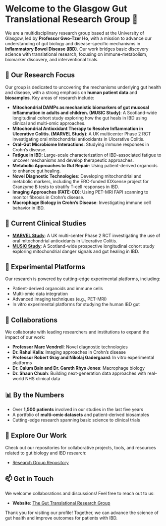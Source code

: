 # Welcome to the Glasgow Gut Translational Research Group 👋

We are a multidisciplinary research group based at the University of Glasgow, led by **Professor Gwo-Tzer Ho**, with a mission to advance our understanding of gut biology and disease-specific mechanisms in **Inflammatory Bowel Disease (IBD)**. Our work bridges basic discovery science with translational research, focusing on immune-metabolism, biomarker discovery, and interventional trials.

## 🌟 Our Research Focus

Our group is dedicated to uncovering the mechanisms underlying gut health and disease, with a strong emphasis on **human patient data** and **biosamples**. Key areas of research include:

- **Mitochondrial DAMPs as mechanistic biomarkers of gut mucosal inflammation in adults and children. (MUSIC Study)**: A Scotland-wide longitudinal cohort study exploring how the gut heals in IBD using clinical and multi-omic approaches.
- **Mitochondrial Antioxidant Therapy to Resolve Inflammation in Ulcerative Colitis. (MARVEL Study)**: A UK multicenter Phase 2 RCT investigating oral mitochondrial antioxidants in Ulcerative Colitis.
- **Oral-Gut Microbiome Interactions**: Studying immune responses in Crohn’s disease.
- **Fatigue in IBD**: Large-scale characterization of IBD-associated fatigue to uncover mechanisms and develop therapeutic approaches.
- **Metabolic Approaches to Gut Repair**: Using patient-derived organoids to enhance gut healing.
- **Novel Diagnostic Technologies**: Developing mitochondrial and metabolic markers, including the ERC-funded IDXsense project for Granzyme B tests to stratify T-cell responses in IBD.
- **Imaging Approaches (FATE-CD)**: Using PET-MRI FAPI scanning to monitor fibrosis in Crohn’s disease.
- **Macrophage Biology in Crohn’s Disease**: Investigating immune cell behavior in IBD.

## 🧪 Current Clinical Studies

- **[MARVEL Study](https://www.marvelstudy.uk)**: A UK multi-center Phase 2 RCT investigating the use of oral mitochondrial antioxidants in Ulcerative Colitis.
- **[MUSIC Study](https://www.musicstudy.uk)**: A Scotland-wide prospective longitudinal cohort study exploring mitochondrial danger signals and gut healing in IBD.

## 🔬 Experimental Platforms

Our research is powered by cutting-edge experimental platforms, including:

- Patient-derived organoids and immune cells
- Multi-omic data integration
- Advanced imaging techniques (e.g., PET-MRI)
- In vitro experimental platforms for studying the human IBD gut

## 🤝 Collaborations

We collaborate with leading researchers and institutions to expand the impact of our work:

- **Professor Marc Vendrell**: Novel diagnostic technologies
- **Dr. Rahul Kalla**: Imaging approaches in Crohn’s disease
- **Professor Robert Gray and Nikolaj Gadergaard**: In vitro experimental platforms
- **Dr. Calum Bain and Dr. Gareth Rhys Jones**: Macrophage biology
- **Dr. Shaun Chuah**: Building next-generation data approaches with real-world NHS clinical data

## 📊 By the Numbers

- Over **1,500 patients** involved in our studies in the last five years
- A portfolio of **multi-omic datasets** and patient-derived biosamples
- Cutting-edge research spanning basic science to clinical trials

## 📂 Explore Our Work

Check out our repositories for collaborative projects, tools, and resources related to gut biology and IBD research:

- [Research Group Repository](https://github.com/1-gut)

## 📫 Get in Touch

We welcome collaborations and discussions! Feel free to reach out to us:

- **Website**: [The Gut Translational Research Group](https://www.gla.ac.uk/schools/infectionimmunity/staff/gwotzerho/theguttranslationalresearchgroup/)

Thank you for visiting our profile! Together, we can advance the science of gut health and improve outcomes for patients with IBD.
